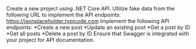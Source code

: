 Create a new project using .NET Core API.
Utilize fake data from the following URL to implement the API endpoints: https://jsonplaceholder.typicode.com
Implement the following API endpoints:
*Create a new post
*Update an existing post
*Get a post by ID
*Get all posts
*Delete a post by ID
Ensure that Swagger is integrated with your project for API documentation.
